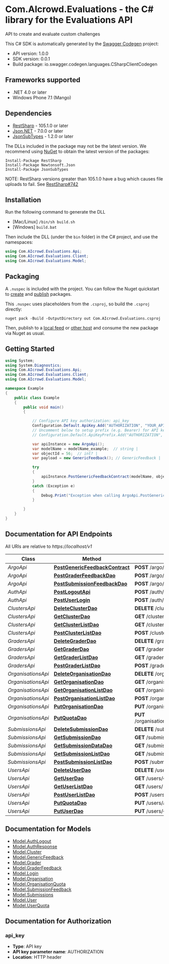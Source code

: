 # Com.AIcrowd.Evaluations - the C# library for the Evaluations API

API to create and evaluate custom challenges

This C# SDK is automatically generated by the [Swagger Codegen](https://github.com/swagger-api/swagger-codegen) project:

- API version: 1.0.0
- SDK version: 0.0.1
- Build package: io.swagger.codegen.languages.CSharpClientCodegen

<a name="frameworks-supported"></a>
## Frameworks supported
- .NET 4.0 or later
- Windows Phone 7.1 (Mango)

<a name="dependencies"></a>
## Dependencies
- [RestSharp](https://www.nuget.org/packages/RestSharp) - 105.1.0 or later
- [Json.NET](https://www.nuget.org/packages/Newtonsoft.Json/) - 7.0.0 or later
- [JsonSubTypes](https://www.nuget.org/packages/JsonSubTypes/) - 1.2.0 or later

The DLLs included in the package may not be the latest version. We recommend using [NuGet](https://docs.nuget.org/consume/installing-nuget) to obtain the latest version of the packages:
```
Install-Package RestSharp
Install-Package Newtonsoft.Json
Install-Package JsonSubTypes
```

NOTE: RestSharp versions greater than 105.1.0 have a bug which causes file uploads to fail. See [RestSharp#742](https://github.com/restsharp/RestSharp/issues/742)

<a name="installation"></a>
## Installation
Run the following command to generate the DLL
- [Mac/Linux] `/bin/sh build.sh`
- [Windows] `build.bat`

Then include the DLL (under the `bin` folder) in the C# project, and use the namespaces:
```csharp
using Com.AIcrowd.Evaluations.Api;
using Com.AIcrowd.Evaluations.Client;
using Com.AIcrowd.Evaluations.Model;
```
<a name="packaging"></a>
## Packaging

A `.nuspec` is included with the project. You can follow the Nuget quickstart to [create](https://docs.microsoft.com/en-us/nuget/quickstart/create-and-publish-a-package#create-the-package) and [publish](https://docs.microsoft.com/en-us/nuget/quickstart/create-and-publish-a-package#publish-the-package) packages.

This `.nuspec` uses placeholders from the `.csproj`, so build the `.csproj` directly:

```
nuget pack -Build -OutputDirectory out Com.AIcrowd.Evaluations.csproj
```

Then, publish to a [local feed](https://docs.microsoft.com/en-us/nuget/hosting-packages/local-feeds) or [other host](https://docs.microsoft.com/en-us/nuget/hosting-packages/overview) and consume the new package via Nuget as usual.

<a name="getting-started"></a>
## Getting Started

```csharp
using System;
using System.Diagnostics;
using Com.AIcrowd.Evaluations.Api;
using Com.AIcrowd.Evaluations.Client;
using Com.AIcrowd.Evaluations.Model;

namespace Example
{
    public class Example
    {
        public void main()
        {

            // Configure API key authorization: api_key
            Configuration.Default.ApiKey.Add("AUTHORIZATION", "YOUR_API_KEY");
            // Uncomment below to setup prefix (e.g. Bearer) for API key, if needed
            // Configuration.Default.ApiKeyPrefix.Add("AUTHORIZATION", "Bearer");

            var apiInstance = new ArgoApi();
            var modelName = modelName_example;  // string | 
            var objectId = 56;  // int? | 
            var payload = new GenericFeedback(); // GenericFeedback | 

            try
            {
                apiInstance.PostGenericFeedbackContract(modelName, objectId, payload);
            }
            catch (Exception e)
            {
                Debug.Print("Exception when calling ArgoApi.PostGenericFeedbackContract: " + e.Message );
            }

        }
    }
}
```

<a name="documentation-for-api-endpoints"></a>
## Documentation for API Endpoints

All URIs are relative to *https://localhost/v1*

Class | Method | HTTP request | Description
------------ | ------------- | ------------- | -------------
*ArgoApi* | [**PostGenericFeedbackContract**](docs/ArgoApi.md#postgenericfeedbackcontract) | **POST** /argo/{model_name}/{object_id} | 
*ArgoApi* | [**PostGraderFeedbackDao**](docs/ArgoApi.md#postgraderfeedbackdao) | **POST** /argo/graders/{grader_id} | 
*ArgoApi* | [**PostSubmissionFeedbackDao**](docs/ArgoApi.md#postsubmissionfeedbackdao) | **POST** /argo/submissions/{submission_id} | 
*AuthApi* | [**PostLogoutApi**](docs/AuthApi.md#postlogoutapi) | **POST** /auth/logout | 
*AuthApi* | [**PostUserLogin**](docs/AuthApi.md#postuserlogin) | **POST** /auth/login | 
*ClustersApi* | [**DeleteClusterDao**](docs/ClustersApi.md#deleteclusterdao) | **DELETE** /clusters/{cluster_id} | 
*ClustersApi* | [**GetClusterDao**](docs/ClustersApi.md#getclusterdao) | **GET** /clusters/{cluster_id} | 
*ClustersApi* | [**GetClusterListDao**](docs/ClustersApi.md#getclusterlistdao) | **GET** /clusters/ | 
*ClustersApi* | [**PostClusterListDao**](docs/ClustersApi.md#postclusterlistdao) | **POST** /clusters/ | 
*GradersApi* | [**DeleteGraderDao**](docs/GradersApi.md#deletegraderdao) | **DELETE** /graders/{grader_id} | 
*GradersApi* | [**GetGraderDao**](docs/GradersApi.md#getgraderdao) | **GET** /graders/{grader_id} | 
*GradersApi* | [**GetGraderListDao**](docs/GradersApi.md#getgraderlistdao) | **GET** /graders/ | 
*GradersApi* | [**PostGraderListDao**](docs/GradersApi.md#postgraderlistdao) | **POST** /graders/ | 
*OrganisationsApi* | [**DeleteOrganisationDao**](docs/OrganisationsApi.md#deleteorganisationdao) | **DELETE** /organisations/{organisation_id} | 
*OrganisationsApi* | [**GetOrganisationDao**](docs/OrganisationsApi.md#getorganisationdao) | **GET** /organisations/{organisation_id} | 
*OrganisationsApi* | [**GetOrganisationListDao**](docs/OrganisationsApi.md#getorganisationlistdao) | **GET** /organisations/ | 
*OrganisationsApi* | [**PostOrganisationListDao**](docs/OrganisationsApi.md#postorganisationlistdao) | **POST** /organisations/ | 
*OrganisationsApi* | [**PutOrganisationDao**](docs/OrganisationsApi.md#putorganisationdao) | **PUT** /organisations/{organisation_id} | 
*OrganisationsApi* | [**PutQuotaDao**](docs/OrganisationsApi.md#putquotadao) | **PUT** /organisations/addquota/{organisation_id} | 
*SubmissionsApi* | [**DeleteSubmissionDao**](docs/SubmissionsApi.md#deletesubmissiondao) | **DELETE** /submissions/{submission_id} | 
*SubmissionsApi* | [**GetSubmissionDao**](docs/SubmissionsApi.md#getsubmissiondao) | **GET** /submissions/{submission_id} | 
*SubmissionsApi* | [**GetSubmissionDataDao**](docs/SubmissionsApi.md#getsubmissiondatadao) | **GET** /submissions/{submission_id}/data | 
*SubmissionsApi* | [**GetSubmissionListDao**](docs/SubmissionsApi.md#getsubmissionlistdao) | **GET** /submissions/ | 
*SubmissionsApi* | [**PostSubmissionListDao**](docs/SubmissionsApi.md#postsubmissionlistdao) | **POST** /submissions/ | 
*UsersApi* | [**DeleteUserDao**](docs/UsersApi.md#deleteuserdao) | **DELETE** /users/{user_id} | 
*UsersApi* | [**GetUserDao**](docs/UsersApi.md#getuserdao) | **GET** /users/{user_id} | 
*UsersApi* | [**GetUserListDao**](docs/UsersApi.md#getuserlistdao) | **GET** /users/ | 
*UsersApi* | [**PostUserListDao**](docs/UsersApi.md#postuserlistdao) | **POST** /users/ | 
*UsersApi* | [**PutQuotaDao**](docs/UsersApi.md#putquotadao) | **PUT** /users/addquota/{user_id} | 
*UsersApi* | [**PutUserDao**](docs/UsersApi.md#putuserdao) | **PUT** /users/{user_id} | 


<a name="documentation-for-models"></a>
## Documentation for Models

 - [Model.AuthLogout](docs/AuthLogout.md)
 - [Model.AuthResponse](docs/AuthResponse.md)
 - [Model.Cluster](docs/Cluster.md)
 - [Model.GenericFeedback](docs/GenericFeedback.md)
 - [Model.Grader](docs/Grader.md)
 - [Model.GraderFeedback](docs/GraderFeedback.md)
 - [Model.Login](docs/Login.md)
 - [Model.Organisation](docs/Organisation.md)
 - [Model.OrganisationQuota](docs/OrganisationQuota.md)
 - [Model.SubmissionFeedback](docs/SubmissionFeedback.md)
 - [Model.Submissions](docs/Submissions.md)
 - [Model.User](docs/User.md)
 - [Model.UserQuota](docs/UserQuota.md)


<a name="documentation-for-authorization"></a>
## Documentation for Authorization

<a name="api_key"></a>
### api_key

- **Type**: API key
- **API key parameter name**: AUTHORIZATION
- **Location**: HTTP header

